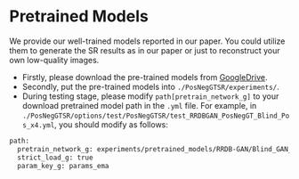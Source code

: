 # Pretrained Models
We provide our well-trained models reported in our paper. You could utilize them to generate the SR results as in our paper or just to reconstruct your own low-quality images.
- Firstly, please download the pre-trained models from [GoogleDrive](https://drive.google.com/drive/folders/1FRB0RJSovECdJZMOVbhfr4rbLbZRNRpA?usp=sharing).
- Secondly, put the pre-trained models into ```./PosNegGTSR/experiments/```.
- During testing stage, please modify ```path[pretrain_network_g]``` to your download pretrained model path in the ```.yml``` file.
For example, in ```./PosNegGTSR/options/test/PosNegGTSR/test_RRDBGAN_PosNegGT_Blind_Pos_x4.yml```,
you should modify as follows:
```bash
path:
  pretrain_network_g: experiments/pretrained_models/RRDB-GAN/Blind_GAN_PosNegGT_Pos/RRDB_PosNegGT_Pos_GAN_x4.pth #/Path to/pretrained model 'RRDB-GAN/Blind_GAN_PosNegGT_Pos/RRDB_PosNegGT_Pos_GAN_x4.pth'
  strict_load_g: true
  param_key_g: params_ema
```